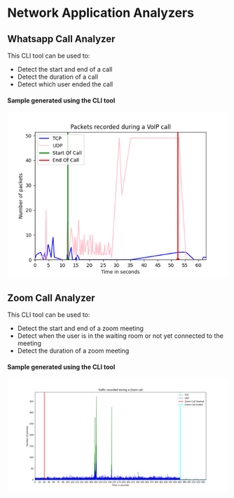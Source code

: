 # Network Application Analyzers

## Whatsapp Call Analyzer

This CLI tool can be used to:
- Detect the start and end of a call
- Detect the duration of a call
- Detect which user ended the call

#### Sample generated using the CLI tool

![Alt text](Samples/Whatsapp.png)

## Zoom Call Analyzer

This CLI tool can be used to:
- Detect the start and end of a zoom meeting
- Detect when the user is in the waiting room or not yet connected to the meeting
- Detect the duration of a zoom meeting

#### Sample generated using the CLI tool

![Alt text](Samples/Zoom.png)